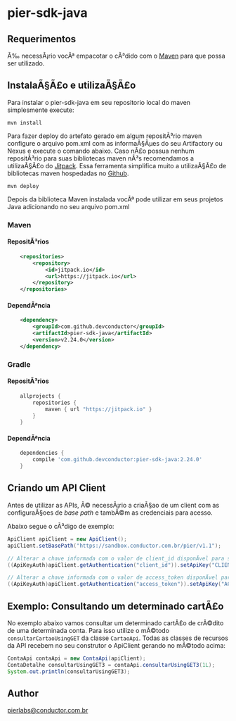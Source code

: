 # pier-sdk-java

## Requerimentos

Ã‰ necessÃ¡rio vocÃª empacotar o cÃ³dido com o [Maven](https://maven.apache.org/) para que possa ser utilizado. 

## InstalaÃ§Ã£o e utilizaÃ§Ã£o

Para instalar o pier-sdk-java em seu repositorio local do maven simplesmente execute:

```shell
mvn install
```

Para fazer deploy do artefato gerado em algum repositÃ³rio maven configure o arquivo pom.xml com as informaÃ§Ãµes do seu Artifactory ou Nexus e execute o comando abaixo. Caso nÃ£o possua nenhum repositÃ³rio para suas bibliotecas maven nÃ³s recomendamos a utilizaÃ§Ã£o do [Jitpack](https://jitpack.io/). Essa ferramenta simplifica muito a utilizaÃ§Ã£o de bibliotecas maven hospedadas no [Github](https://github.com).

```shell
mvn deploy
```

Depois da biblioteca Maven instalada vocÃª pode utilizar em seus projetos Java adicionando no seu arquivo pom.xml

### Maven

#### RepositÃ³rios
```xml
	<repositories>
		<repository>
		    <id>jitpack.io</id>
		    <url>https://jitpack.io</url>
		</repository>
	</repositories>
```

#### DependÃªncia
```xml
	<dependency>
	    <groupId>com.github.devconductor</groupId>
	    <artifactId>pier-sdk-java</artifactId>
	    <version>v2.24.0</version>
	</dependency>
```

### Gradle

#### RepositÃ³rios
```groovy
	allprojects {
		repositories {
			maven { url "https://jitpack.io" }
		}
	}
```

#### DependÃªncia
```groovy
	dependencies {
	 	compile 'com.github.devconductor:pier-sdk-java:2.24.0'
	}
```


## Criando um API Client

Antes de utilizar as APIs, Ã© necessÃ¡rio a criaÃ§ao de um client com as configuraÃ§oes de _base path_ e tambÃ©m as credenciais para acesso.

Abaixo segue o cÃ³digo de exemplo:

```java
ApiClient apiClient = new ApiClient();
apiClient.setBasePath("https://sandbox.conductor.com.br/pier/v1.1");

// Alterar a chave informada com o valor de client_id disponÃ­vel para sua APP
((ApiKeyAuth)apiClient.getAuthentication("client_id")).setApiKey("CLIENT_ID");

// Alterar a chave informada com o valor de access_token disponÃ­vel para sua APP
((ApiKeyAuth)apiClient.getAuthentication("access_token")).setApiKey("ACESS_TOKEN");
```

## Exemplo: Consultando um determinado cartÃ£o

No exemplo abaixo vamos consultar um determinado cartÃ£o de crÃ©dito de uma determinada conta. Para isso utilize o mÃ©todo `consultarCartaoUsingGET` da classe `CartaoApi`.
Todas as classes de recursos da API recebem no seu construtor o ApiClient gerando no mÃ©todo acima:

```java
ContaApi contaApi = new ContaApi(apiClient);
ContaDetalhe consultarUsingGET3 = contaApi.consultarUsingGET3(1L);
System.out.println(consultarUsingGET3);
```

## Author

pierlabs@conductor.com.br


